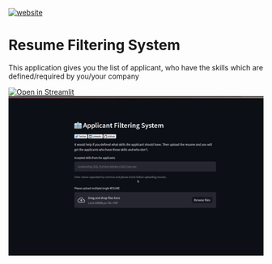 [![website](https://img.shields.io/website?up_message=online&url=https%3A%2F%2Fashishlotake.pages.dev%2F)](https://ashishlotake.pages.dev/)
# Resume Filtering System
This application gives you the list of applicant, who have the skills which are defined/required by you/your company

[![Open in Streamlit](https://static.streamlit.io/badges/streamlit_badge_black_white.svg)](https://share.streamlit.io/ashishlotake/resume-filtering-system/app.py)
[![Awesome ](./resume_project_preview.gif)](https://share.streamlit.io/ashishlotake/resume-filtering-system/app.py)